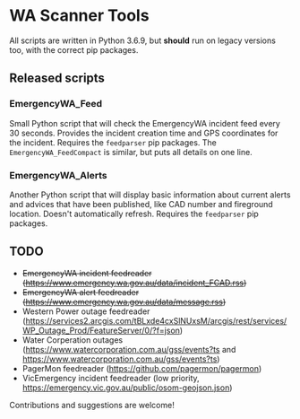 # WA Scanner Tools  
All scripts are written in Python 3.6.9, but **should** run on legacy versions too, with the correct pip packages.  
  
## Released scripts  
### EmergencyWA_Feed  
Small Python script that will check the EmergencyWA incident feed every 30 seconds. Provides the incident creation time and GPS coordinates for the incident. Requires the `feedparser` pip packages. The `EmergencyWA_FeedCompact` is similar, but puts all details on one line.  
### EmergencyWA_Alerts  
Another Python script that will display basic information about current alerts and advices that have been published, like CAD number and fireground location. Doesn't automatically refresh. Requires the `feedparser` pip packages. 

## TODO  
- ~~EmergencyWA incident feedreader (https://www.emergency.wa.gov.au/data/incident_FCAD.rss)~~  
- ~~EmergencyWA alert feedreader (https://www.emergency.wa.gov.au/data/message.rss)~~  
- Western Power outage feedreader (https://services2.arcgis.com/tBLxde4cxSlNUxsM/arcgis/rest/services/WP_Outage_Prod/FeatureServer/0/?f=json)  
-  Water Corperation outages (https://www.watercorporation.com.au/gss/events?ts and https://www.watercorporation.com.au/gss/events?ts)  
- PagerMon feedreader (https://github.com/pagermon/pagermon)  
- VicEmergency incident feedreader (low priority, https://emergency.vic.gov.au/public/osom-geojson.json)  
  
Contributions and suggestions are welcome!
